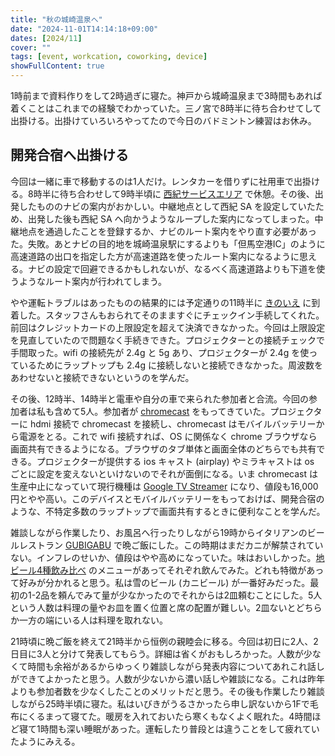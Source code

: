 ```yaml
---
title: "秋の城崎温泉へ"
date: "2024-11-01T14:14:18+09:00"
dates: [2024/11]
cover: ""
tags: [event, workcation, coworking, device]
showFullContent: true
---
```


1時前まで資料作りをして2時過ぎに寝た。神戸から城崎温泉まで3時間もあれば着くことはこれまでの経験でわかっていた。三ノ宮で8時半に待ち合わせてして出掛ける。出掛けていろいろやってたので今日のバドミントン練習はお休み。

## 開発合宿へ出掛ける

今回は一緒に車で移動するのは1人だけ。レンタカーを借りずに社用車で出掛ける。8時半に待ち合わせして9時半頃に [西紀サービスエリア](http://www.nishiki-sa.jp/) で休憩。その後、出発したもののナビの案内がおかしい。中継地点として西紀 SA を設定していたため、出発した後も西紀 SA へ向かうようなループした案内になってしまった。中継地点を通過したことを登録するか、ナビのルート案内をやり直す必要があった。失敗。あとナビの目的地を城崎温泉駅にするよりも「但馬空港IC」のように高速道路の出口を指定した方が高速道路を使ったルート案内になるように思える。ナビの設定で回避できるかもしれないが、なるべく高速道路よりも下道を使うようなルート案内が行われてしまう。

やや運転トラブルはあったものの結果的には予定通りの11時半に [きのいえ](https://kinosaki-kinoie.com/index.html) に到着した。スタッフさんもおられてそのまますぐにチェックイン手続してくれた。前回はクレジットカードの上限設定を超えて決済できなかった。今回は上限設定を見直していたので問題なく手続きできた。プロジェクターとの接続チェックで手間取った。wifi の接続先が 2.4g と 5g あり、プロジェクターが 2.4g を使っているためにラップトップも 2.4g に接続しないと接続できなかった。周波数をあわせないと接続できないというのを学んだ。

その後、12時半、14時半と電車や自分の車で来られた参加者と合流。今回の参加者は私も含めて5人。参加者が [chromecast](https://store.google.com/jp/product/chromecast_google_tv?hl=ja) をもってきていた。プロジェクターに hdmi 接続で chromecast を接続し、chromecast はモバイルバッテリーから電源をとる。これで wifi 接続すれば、OS に関係なく chrome ブラウザなら画面共有できるようになる。ブラウザのタブ単体と画面全体のどちらでも共有できる。プロジェクターが提供する ios キャスト (airplay) やミラキャストは os ごとに設定を変えないといけないのでそれが面倒になる。いま chromecast は生産中止になっていて現行機種は [Google TV Streamer](https://store.google.com/product/google_tv_streamer?hl=ja) になり、値段も16,000円とやや高い。このデバイスとモバイルバッテリーをもっておけば、開発合宿のような、不特定多数のラップトップで画面共有するときに便利なことを学んだ。

雑談しながら作業したり、お風呂へ行ったりしながら19時からイタリアンのビールレストラン [GUBIGABU](https://tabelog.com/hyogo/A2808/A280801/28009545/) で晩ご飯にした。この時期はまだカニが解禁されていない。インフレのせいか、値段はやや高めになっていた。味はおいしかった。[地ビール4種飲み比べ](https://kinosaki-kanko.com/craft-beer/) のメニューがあってそれぞれ飲んでみた。どれも特徴があって好みが分かれると思う。私は雪のビール (カニビール) が一番好みだった。最初の1-2品を頼んでみて量が少なかったのでそれからは2皿頼むことにした。5人という人数は料理の量やお皿を置く位置と席の配置が難しい。2皿ないとどちらか一方の端にいる人は料理を取れない。

21時頃に晩ご飯を終えて21時半から恒例の親睦会に移る。今回は初日に2人、2日目に3人と分けて発表してもらう。詳細は省くがおもしろかった。人数が少なくて時間も余裕があるからゆっくり雑談しながら発表内容についてあれこれ話しができてよかったと思う。人数が少ないから濃い話しや雑談になる。これは昨年よりも参加者数を少なくしたことのメリットだと思う。その後も作業したり雑談しながら25時半頃に寝た。私はいびきがうるさかったら申し訳ないから1Fで毛布にくるまって寝てた。暖房を入れておいたら寒くもなくよく眠れた。4時間ほど寝て1時間も深い睡眠があった。運転したり普段とは違うことをして疲れていたようにみえる。
